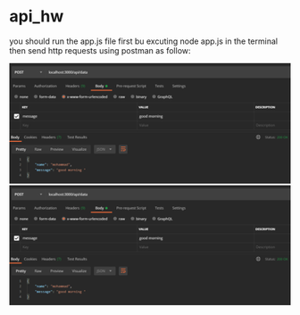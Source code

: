 # api_hw
you should run the app.js file first bu excuting node app.js in the terminal 
then send http requests using postman as follow:

![Alt text](image.png)
![Alt text](capture.png)

